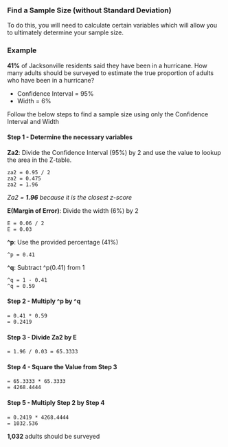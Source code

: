 ### Find a Sample Size (without Standard Deviation)
To do this, you will need to calculate certain variables which will allow you to ultimately determine your sample size.

### Example
**41%** of Jacksonville residents said they have been in a hurricane.  How many adults should be surveyed to estimate the true proportion of adults who have been in a hurricane?
 * Confidence Interval = 95%
 * Width = 6%

Follow the below steps to find a sample size using only the Confidence Interval and Width

#### Step 1 - Determine the necessary variables
**Za2**:  Divide the Confidence Interval (95%) by 2 and use the value to lookup the area in the Z-table.

    za2 = 0.95 / 2
    za2 = 0.475
    za2 = 1.96
    
*Za2 = **1.96** because it is the closest z-score*
    
**E(Margin of Error)**: Divide the width (6%) by 2

    E = 0.06 / 2
    E = 0.03

**^p**: Use the provided percentage (41%)

    ^p = 0.41

**^q**: Subtract ^p(0.41) from 1

    ^q = 1 - 0.41
    ^q = 0.59
    
#### Step 2 - Multiply ^p by ^q

    = 0.41 * 0.59
    = 0.2419
    
#### Step 3 - Divide Za2 by E

    = 1.96 / 0.03 = 65.3333
    
#### Step 4 - Square the Value from Step 3

    = 65.3333 * 65.3333
    = 4268.4444
    
#### Step 5 - Multiply Step 2 by Step 4

    = 0.2419 * 4268.4444
    = 1032.536
    
**1,032** adults should be surveyed
